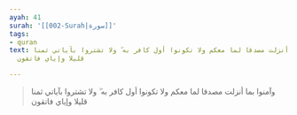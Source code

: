 ```yaml
---
ayah: 41
surah: '[[002-Surah|سورة]]'
tags:
- quran
text: وآمنوا بما أنزلت مصدقا لما معكم ولا تكونوا أول كافر به ۖ ولا تشتروا بآياتي ثمنا
  قليلا وإياي فاتقون

---
```

> وآمنوا بما أنزلت مصدقا لما معكم ولا تكونوا أول كافر به ۖ ولا تشتروا بآياتي ثمنا قليلا وإياي فاتقون
